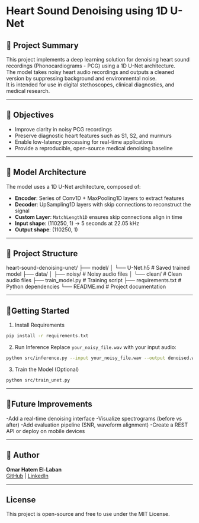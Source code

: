 # Heart Sound Denoising using 1D U-Net

## 📌 Project Summary

This project implements a deep learning solution for denoising heart sound recordings (Phonocardiograms - PCG) using a 1D U-Net architecture.  
The model takes noisy heart audio recordings and outputs a cleaned version by suppressing background and environmental noise.  
It is intended for use in digital stethoscopes, clinical diagnostics, and medical research.

---

## 🎯 Objectives

- Improve clarity in noisy PCG recordings
- Preserve diagnostic heart features such as S1, S2, and murmurs
- Enable low-latency processing for real-time applications
- Provide a reproducible, open-source medical denoising baseline

---

## 🧠 Model Architecture

The model uses a 1D U-Net architecture, composed of:

- **Encoder**: Series of Conv1D + MaxPooling1D layers to extract features
- **Decoder**: UpSampling1D layers with skip connections to reconstruct the signal
- **Custom Layer**: `MatchLength1D` ensures skip connections align in time
- **Input shape**: (110250, 1) → 5 seconds at 22.05 kHz
- **Output shape**: (110250, 1)

---

## 📁 Project Structure

heart-sound-denoising-unet/
├── model/
│ └── U-Net.h5 # Saved trained model
├── data/
│ ├── noisy/ # Noisy audio files
│ └── clean/ # Clean audio files
├── train_model.py # Training script
├── requirements.txt # Python dependencies
└── README.md # Project documentation

---

## 🚀Getting Started

1. Install Requirements
```bash
pip install -r requirements.txt
```
2. Run Inference
Replace `your_noisy_file.wav` with your input audio:
```bash
python src/inference.py --input your_noisy_file.wav --output denoised.wav
```
3. Train the Model (Optional)
```bash
python src/train_unet.py
```
---

## 🔮Future Improvements

-Add a real-time denoising interface
-Visualize spectrograms (before vs after)
-Add evaluation pipeline (SNR, waveform alignment)
-Create a REST API or deploy on mobile devices

---
## 👤 Author

**Omar Hatem El-Laban**  
[GitHub](https://github.com/omarhatem99) | [LinkedIn](https://www.linkedin.com/in/omar-ellaban-355ba4369)

---

## License

This project is open-source and free to use under the MIT License.



